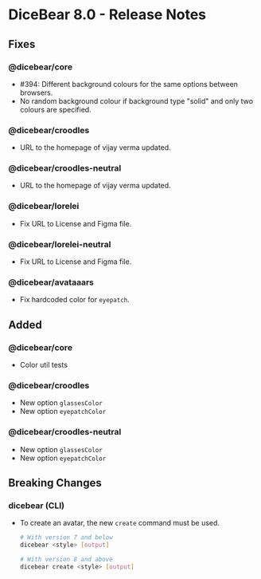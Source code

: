 # DiceBear 8.0 - Release Notes

## Fixes

### @dicebear/core

- #394: Different background colours for the same options between browsers.
- No random background colour if background type "solid" and only two colours are specified.

### @dicebear/croodles

- URL to the homepage of vijay verma updated.

### @dicebear/croodles-neutral

- URL to the homepage of vijay verma updated.

### @dicebear/lorelei

- Fix URL to License and Figma file.

### @dicebear/lorelei-neutral

- Fix URL to License and Figma file.

### @dicebear/avataaars

- Fix hardcoded color for `eyepatch`.

## Added

### @dicebear/core

- Color util tests

### @dicebear/croodles

- New option `glassesColor`
- New option `eyepatchColor`

### @dicebear/croodles-neutral

- New option `glassesColor`
- New option `eyepatchColor`

## Breaking Changes

### dicebear (CLI)

- To create an avatar, the new `create` command must be used.

  ```bash
  # With version 7 and below
  dicebear <style> [output]
  
  # With version 8 and above
  dicebear create <style> [output]
  ```
